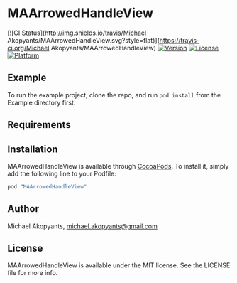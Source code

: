 # MAArrowedHandleView

[![CI Status](http://img.shields.io/travis/Michael Akopyants/MAArrowedHandleView.svg?style=flat)](https://travis-ci.org/Michael Akopyants/MAArrowedHandleView)
[![Version](https://img.shields.io/cocoapods/v/MAArrowedHandleView.svg?style=flat)](http://cocoapods.org/pods/MAArrowedHandleView)
[![License](https://img.shields.io/cocoapods/l/MAArrowedHandleView.svg?style=flat)](http://cocoapods.org/pods/MAArrowedHandleView)
[![Platform](https://img.shields.io/cocoapods/p/MAArrowedHandleView.svg?style=flat)](http://cocoapods.org/pods/MAArrowedHandleView)

## Example

To run the example project, clone the repo, and run `pod install` from the Example directory first.

## Requirements

## Installation

MAArrowedHandleView is available through [CocoaPods](http://cocoapods.org). To install
it, simply add the following line to your Podfile:

```ruby
pod "MAArrowedHandleView"
```

## Author

Michael Akopyants, michael.akopyants@gmail.com

## License

MAArrowedHandleView is available under the MIT license. See the LICENSE file for more info.
